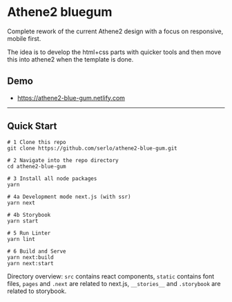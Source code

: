 # Athene2 bluegum

Complete rework of the current Athene2 design with a focus on responsive, mobile first.

The idea is to develop the html+css parts with quicker tools and then move this into athene2 when the template is done.

## Demo

- https://athene2-blue-gum.netlify.com

---

## Quick Start

```
# 1 Clone this repo
git clone https://github.com/serlo/athene2-blue-gum.git

# 2 Navigate into the repo directory
cd athene2-blue-gum

# 3 Install all node packages
yarn

# 4a Development mode next.js (with ssr)
yarn next

# 4b Storybook
yarn start

# 5 Run Linter
yarn lint

# 6 Build and Serve
yarn next:build
yarn next:start
```

Directory overview: `src` contains react components, `static` contains font files, `pages` and `.next` are related to next.js, `__stories__` and `.storybook` are related to storybook.
